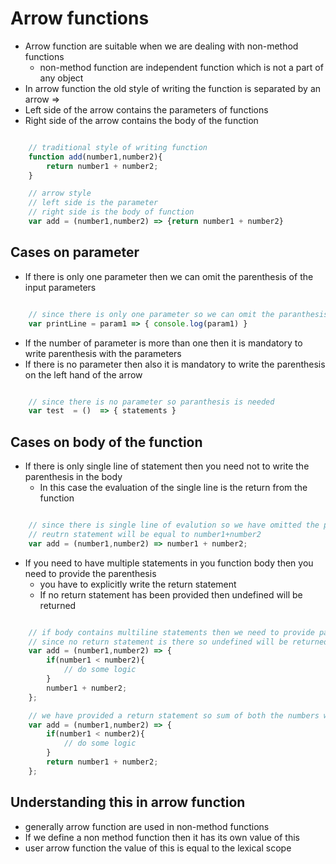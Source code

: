 # Arrow functions

- Arrow function are suitable when we are dealing with non-method functions
  - non-method function are independent function which is not a part of any object
- In arrow function the old style of writing the function is separated by an arrow =>
- Left side of the arrow contains the parameters of functions
- Right side of the arrow contains the body of the function

```javascript

    // traditional style of writing function
    function add(number1,number2){
        return number1 + number2;
    }

    // arrow style 
    // left side is the parameter
    // right side is the body of function
    var add = (number1,number2) => {return number1 + number2}


```

## Cases on parameter

- If there is only one parameter then we can omit the parenthesis of the input parameters

```javascript 

    // since there is only one parameter so we can omit the paranthesis
    var printLine = param1 => { console.log(param1) }

```

- If the number of parameter is more than one then it is mandatory to write parenthesis with the parameters
- If there is no parameter then also it is mandatory to write the parenthesis on the left hand of the arrow

```javascript 

    // since there is no parameter so paranthesis is needed
    var test  = ()  => { statements }

```


## Cases on body of the function

- If there is only single line of statement then you need not to write the parenthesis in the body
  - In this case the evaluation of the single line is the return from the function

```javascript

    // since there is single line of evalution so we have omitted the parenthesis in the body
    // reutrn statement will be equal to number1+number2
    var add = (number1,number2) => number1 + number2;

```

- If you need to have multiple statements in you function body then you need to provide the parenthesis
  - you have to explicitly write the return statement
  - If no return statement has been provided then undefined will be returned

```javascript

    // if body contains multiline statements then we need to provide parenthesis
    // since no return statement is there so undefined will be returned
    var add = (number1,number2) => { 
        if(number1 < number2){
            // do some logic
        }
        number1 + number2;
    };

    // we have provided a return statement so sum of both the numbers will be returned
    var add = (number1,number2) => { 
        if(number1 < number2){
            // do some logic
        }
        return number1 + number2;
    };

```


## Understanding this in arrow function

- generally arrow function are used in non-method functions
- If we define a non method function then it has its own value of this
- user arrow function the value of this is equal to the lexical scope





